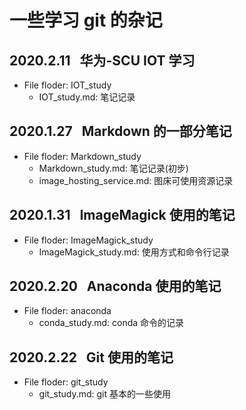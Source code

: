 # 一些学习 git 的杂记

## 2020.2.11 &nbsp; 华为-SCU IOT 学习

- File floder: IOT_study
  - IOT_study.md: 笔记记录

## 2020.1.27 &nbsp; Markdown 的一部分笔记

- File floder: Markdown_study
  - Markdown_study.md: 笔记记录(初步)
  - image_hosting_service.md: 图床可使用资源记录

## 2020.1.31 &nbsp; ImageMagick 使用的笔记

- File floder: ImageMagick_study
  - ImageMagick_study.md: 使用方式和命令行记录

## 2020.2.20 &nbsp; Anaconda 使用的笔记

- File floder: anaconda
  - conda_study.md: conda 命令的记录

## 2020.2.22 &nbsp; Git 使用的笔记

- File floder: git_study
  - git_study.md: git 基本的一些使用
